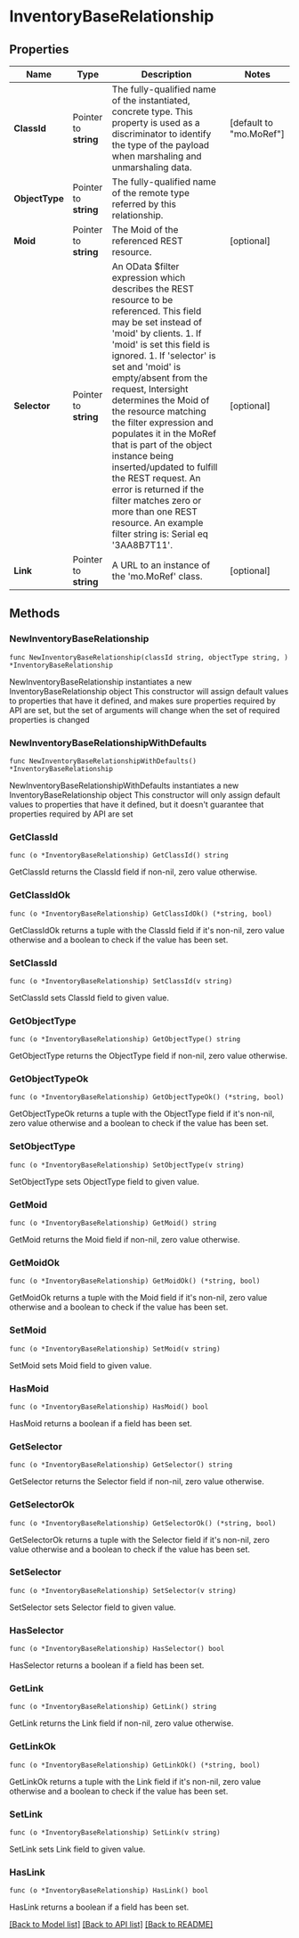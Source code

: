 # InventoryBaseRelationship

## Properties

Name | Type | Description | Notes
------------ | ------------- | ------------- | -------------
**ClassId** | Pointer to **string** | The fully-qualified name of the instantiated, concrete type. This property is used as a discriminator to identify the type of the payload when marshaling and unmarshaling data. | [default to "mo.MoRef"]
**ObjectType** | Pointer to **string** | The fully-qualified name of the remote type referred by this relationship. | 
**Moid** | Pointer to **string** | The Moid of the referenced REST resource. | [optional] 
**Selector** | Pointer to **string** | An OData $filter expression which describes the REST resource to be referenced. This field may be set instead of &#39;moid&#39; by clients. 1. If &#39;moid&#39; is set this field is ignored. 1. If &#39;selector&#39; is set and &#39;moid&#39; is empty/absent from the request, Intersight determines the Moid of the resource matching the filter expression and populates it in the MoRef that is part of the object instance being inserted/updated to fulfill the REST request. An error is returned if the filter matches zero or more than one REST resource. An example filter string is: Serial eq &#39;3AA8B7T11&#39;. | [optional] 
**Link** | Pointer to **string** | A URL to an instance of the &#39;mo.MoRef&#39; class. | [optional] 

## Methods

### NewInventoryBaseRelationship

`func NewInventoryBaseRelationship(classId string, objectType string, ) *InventoryBaseRelationship`

NewInventoryBaseRelationship instantiates a new InventoryBaseRelationship object
This constructor will assign default values to properties that have it defined,
and makes sure properties required by API are set, but the set of arguments
will change when the set of required properties is changed

### NewInventoryBaseRelationshipWithDefaults

`func NewInventoryBaseRelationshipWithDefaults() *InventoryBaseRelationship`

NewInventoryBaseRelationshipWithDefaults instantiates a new InventoryBaseRelationship object
This constructor will only assign default values to properties that have it defined,
but it doesn't guarantee that properties required by API are set

### GetClassId

`func (o *InventoryBaseRelationship) GetClassId() string`

GetClassId returns the ClassId field if non-nil, zero value otherwise.

### GetClassIdOk

`func (o *InventoryBaseRelationship) GetClassIdOk() (*string, bool)`

GetClassIdOk returns a tuple with the ClassId field if it's non-nil, zero value otherwise
and a boolean to check if the value has been set.

### SetClassId

`func (o *InventoryBaseRelationship) SetClassId(v string)`

SetClassId sets ClassId field to given value.


### GetObjectType

`func (o *InventoryBaseRelationship) GetObjectType() string`

GetObjectType returns the ObjectType field if non-nil, zero value otherwise.

### GetObjectTypeOk

`func (o *InventoryBaseRelationship) GetObjectTypeOk() (*string, bool)`

GetObjectTypeOk returns a tuple with the ObjectType field if it's non-nil, zero value otherwise
and a boolean to check if the value has been set.

### SetObjectType

`func (o *InventoryBaseRelationship) SetObjectType(v string)`

SetObjectType sets ObjectType field to given value.


### GetMoid

`func (o *InventoryBaseRelationship) GetMoid() string`

GetMoid returns the Moid field if non-nil, zero value otherwise.

### GetMoidOk

`func (o *InventoryBaseRelationship) GetMoidOk() (*string, bool)`

GetMoidOk returns a tuple with the Moid field if it's non-nil, zero value otherwise
and a boolean to check if the value has been set.

### SetMoid

`func (o *InventoryBaseRelationship) SetMoid(v string)`

SetMoid sets Moid field to given value.

### HasMoid

`func (o *InventoryBaseRelationship) HasMoid() bool`

HasMoid returns a boolean if a field has been set.

### GetSelector

`func (o *InventoryBaseRelationship) GetSelector() string`

GetSelector returns the Selector field if non-nil, zero value otherwise.

### GetSelectorOk

`func (o *InventoryBaseRelationship) GetSelectorOk() (*string, bool)`

GetSelectorOk returns a tuple with the Selector field if it's non-nil, zero value otherwise
and a boolean to check if the value has been set.

### SetSelector

`func (o *InventoryBaseRelationship) SetSelector(v string)`

SetSelector sets Selector field to given value.

### HasSelector

`func (o *InventoryBaseRelationship) HasSelector() bool`

HasSelector returns a boolean if a field has been set.

### GetLink

`func (o *InventoryBaseRelationship) GetLink() string`

GetLink returns the Link field if non-nil, zero value otherwise.

### GetLinkOk

`func (o *InventoryBaseRelationship) GetLinkOk() (*string, bool)`

GetLinkOk returns a tuple with the Link field if it's non-nil, zero value otherwise
and a boolean to check if the value has been set.

### SetLink

`func (o *InventoryBaseRelationship) SetLink(v string)`

SetLink sets Link field to given value.

### HasLink

`func (o *InventoryBaseRelationship) HasLink() bool`

HasLink returns a boolean if a field has been set.


[[Back to Model list]](../README.md#documentation-for-models) [[Back to API list]](../README.md#documentation-for-api-endpoints) [[Back to README]](../README.md)


